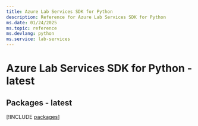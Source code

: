```yaml
---
title: Azure Lab Services SDK for Python
description: Reference for Azure Lab Services SDK for Python
ms.date: 01/24/2025
ms.topic: reference
ms.devlang: python
ms.service: lab-services
---
```

# Azure Lab Services SDK for Python - latest
## Packages - latest
[!INCLUDE [packages](lab-services-index.md)]